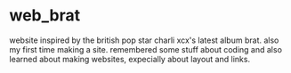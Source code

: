 # web_brat
website inspired by the british pop star charli xcx's latest album brat. also my first time making a site. remembered some stuff about coding and also learned about making websites, expecially about layout and links.
